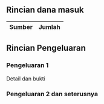 ## Rincian dana masuk
 | Sumber | Jumlah |
 |-----------------|---------------|
 
 ## Rincian Pengeluaran
 
 ### Pengeluaran 1
 Detail dan bukti
 ### Pengeluaran 2 dan seterusnya

